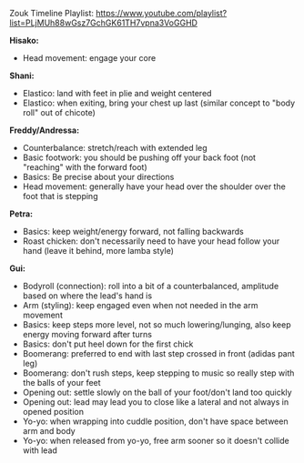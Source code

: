Zouk Timeline Playlist: https://www.youtube.com/playlist?list=PLjMUh88wGsz7GchGK61TH7vpna3VoGGHD

**Hisako:**
- Head movement: engage your core

**Shani:**
- Elastico: land with feet in plie and weight centered
- Elastico: when exiting, bring your chest up last (similar concept to "body roll" out of chicote)

**Freddy/Andressa:**
- Counterbalance: stretch/reach with extended leg
- Basic footwork: you should be pushing off your back foot (not "reaching" with the forward foot)
- Basics: Be precise about your directions
- Head movement: generally have your head over the shoulder over the foot that is stepping

**Petra:**
- Basics: keep weight/energy forward, not falling backwards
- Roast chicken: don't necessarily need to have your head follow your hand (leave it behind, more lamba style)

**Gui:**
- Bodyroll (connection): roll into a bit of a counterbalanced, amplitude based on where the lead's hand is
- Arm (styling): keep engaged even when not needed in the arm movement
- Basics: keep steps more level, not so much lowering/lunging, also keep energy moving forward after turns
- Basics: don't put heel down for the first chick
- Boomerang: preferred to end with last step crossed in front (adidas pant leg)
- Boomerang: don't rush steps, keep stepping to music so really step with the balls of your feet
- Opening out: settle slowly on the ball of your foot/don't land too quickly
- Opening out: lead may lead you to close like a lateral and not always in opened position
- Yo-yo: when wrapping into cuddle position, don't have space between arm and body
- Yo-yo: when released from yo-yo, free arm sooner so it doesn't collide with lead


